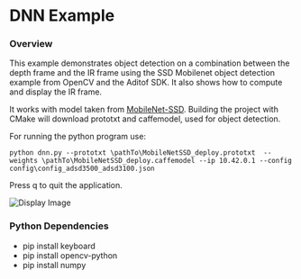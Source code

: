 # DNN Example

### Overview
This example  demonstrates object detection on a combination between the depth frame and the IR frame using the SSD Mobilenet object detection example from OpenCV and the Aditof SDK. It also shows how to compute and display the IR frame.

It works with model taken from [MobileNet-SSD](https://github.com/djmv/MobilNet_SSD_opencv). 
Building the project with CMake will download prototxt and caffemodel, used for object detection. 

For running the python program use:
```console
python dnn.py --prototxt \pathTo\MobileNetSSD_deploy.prototxt  --weights \pathTo\MobileNetSSD_deploy.caffemodel --ip 10.42.0.1 --config config\config_adsd3500_adsd3100.json
```

Press q to quit the  application.

![Display Image](https://github.com/analogdevicesinc/ToF/blob/master/doc/img/dnn_python.PNG) 

### Python Dependencies

* pip install keyboard
* pip install opencv-python
* pip install numpy
